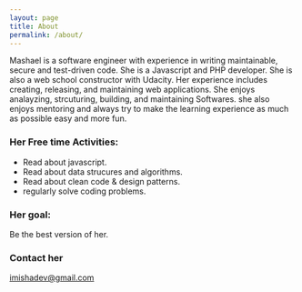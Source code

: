 ```yaml
---
layout: page
title: About
permalink: /about/
---
```

Mashael is a software engineer with experience in writing maintainable, secure and test-driven code. She is a Javascript and PHP developer. She is also a web school constructor with Udacity. Her experience includes creating, releasing, and maintaining web applications. She enjoys analayzing, strcuturing, building, and maintaining Softwares. she also enjoys mentoring and always try to make the learning experience as much as possible easy and more fun. 

### Her Free time Activities: 
- Read about javascript. 
- Read about data strucures and algorithms.
- Read about clean code & design patterns. 
- regularly solve coding problems.

### Her goal: 
Be the best version of her. 

### Contact her

[imishadev@gmail.com](mailto:imishadev@gmail.com)
